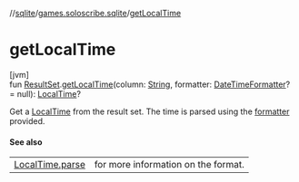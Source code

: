 //[sqlite](../../index.md)/[games.soloscribe.sqlite](index.md)/[getLocalTime](get-local-time.md)

# getLocalTime

[jvm]\
fun [ResultSet](https://docs.oracle.com/javase/8/docs/api/java/sql/ResultSet.html).[getLocalTime](get-local-time.md)(column: [String](https://kotlinlang.org/api/core/kotlin-stdlib/kotlin/-string/index.html), formatter: [DateTimeFormatter](https://docs.oracle.com/javase/8/docs/api/java/time/format/DateTimeFormatter.html)? = null): [LocalTime](https://docs.oracle.com/javase/8/docs/api/java/time/LocalTime.html)?

Get a [LocalTime](https://docs.oracle.com/javase/8/docs/api/java/time/LocalTime.html) from the result set. The time is parsed using the [formatter](get-local-time.md) provided.

#### See also

| | |
|---|---|
| [LocalTime.parse](https://docs.oracle.com/javase/8/docs/api/java/time/LocalTime.html#parse-kotlin.CharSequence-) | for more information on the format. |